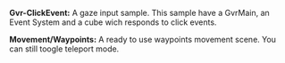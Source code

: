 **Gvr-ClickEvent:** A gaze input sample. This sample have a GvrMain, an Event System and a cube wich responds to click events.

**Movement/Waypoints:** A ready to use waypoints movement scene. You can still toogle teleport mode.